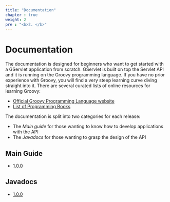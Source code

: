 ```yaml
---
title: "Documentation"
chapter : true
weight: 2
pre : "<b>2. </b>"
---
```


# Documentation

The documentation  is designed for beginners who want to get started with a GServlet application from scratch. GServlet is built on top the Servlet API and it is running on the Groovy programming language. If you have no prior experience with Groovy, you will find a very steep learning curve diving straight into it. There are several curated lists of online resources for learning Groovy: 

* [Official Groovy Programming Language website](https://groovy-lang.org)
* [List of Programming Books](https://groovy-lang.org/learn.html#books)

The documentation is split into two categories for each release:

* The _Main guide_ for those wanting to know how to develop applications with the API
* The _Javadocs_ for those wanting to grasp the design of the API

## Main Guide

* [1.0.0](/docs/1.0.0) 


## Javadocs

* [1.0.0](/javadocs/1.0.0) 
